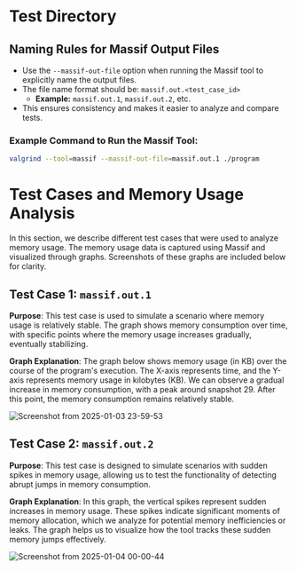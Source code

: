 # Test Directory

## Naming Rules for Massif Output Files

- Use the `--massif-out-file` option when running the Massif tool to explicitly name the output files.
- The file name format should be: `massif.out.<test_case_id>`
  - **Example:** `massif.out.1`, `massif.out.2`, etc.
- This ensures consistency and makes it easier to analyze and compare tests.

### Example Command to Run the Massif Tool:
```bash
valgrind --tool=massif --massif-out-file=massif.out.1 ./program
```

# Test Cases and Memory Usage Analysis

In this section, we describe different test cases that were used to analyze memory usage. The memory usage data is captured using Massif and visualized through graphs. Screenshots of these graphs are included below for clarity.

## Test Case 1: `massif.out.1`

**Purpose**: This test case is used to simulate a scenario where memory usage is relatively stable. The graph shows memory consumption over time, with specific points where the memory usage increases gradually, eventually stabilizing.

**Graph Explanation**:
The graph below shows memory usage (in KB) over the course of the program's execution. The X-axis represents time, and the Y-axis represents memory usage in kilobytes (KB). We can observe a gradual increase in memory consumption, with a peak around snapshot 29. After this point, the memory consumption remains relatively stable.

![Screenshot from 2025-01-03 23-59-53](https://github.com/user-attachments/assets/9bd2a3f3-4b4f-4835-9c24-a7c6f5874d41)


## Test Case 2: `massif.out.2`

**Purpose**: This test case is designed to simulate scenarios with sudden spikes in memory usage, allowing us to test the functionality of detecting abrupt jumps in memory consumption.

**Graph Explanation**:
In this graph, the vertical spikes represent sudden increases in memory usage. These spikes indicate significant moments of memory allocation, which we analyze for potential memory inefficiencies or leaks. The graph helps us to visualize how the tool tracks these sudden memory jumps effectively.


![Screenshot from 2025-01-04 00-00-44](https://github.com/user-attachments/assets/adb07cd0-e2fd-47f9-b58c-ca72f99d3c04)

